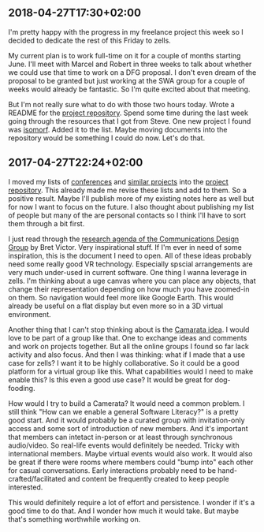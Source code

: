 ## 2018-04-27T17:30+02:00

I'm pretty happy with the progress in my freelance project this week so I decided to dedicate the rest of this Friday to zells.

My current plan is to work full-time on it for a couple of months starting June. I'll meet with Marcel and Robert in three weeks to talk about whether we could use that time to work on a DFG proposal. I don't even dream of the proposal to be granted but just working at the SWA group for a couple of weeks would already be fantastic. So I'm quite excited about that meeting.

But I'm not really sure what to do with those two hours today. Wrote a README for the [project repository]. Spend some time during the last week going through the resources that I got from Steve. One new project I found was [isomorf]. Added it to the list. Maybe moving documents into the repository would be something I could do now. Let's do that.

[project repository]: tba
[isomorf]: https://isomorf.io/

## 2017-04-27T22:24+02:00

I moved my lists of [conferences] and [similar projects] into the [project repository]. This already made me revise these lists and add to them. So a positive result. Maybe I'll publish more of my existing notes here as well but for now I want to focus on the future. I also thought about publishing my list of people but many of the are personal contacts so I think I'll have to sort them through a bit first.

I just read through the [research agenda of the Communications Design Group][poster] by Bret Victor. Very inspirational stuff. If I'm ever in need of some inspiration, this is the document I need to open. All of these ideas probably need some really good VR technology. Especially spscial arrangements are very much under-used in current software. One thing I wanna leverage in zells. I'm thinking about a uge canvas where you can place any objects, that change their representation depending on how much you have zoomed-in on them. So navigation would feel more like Google Earth. This would already be useful on a flat display but even more so in a 3D virtual environment.

Another thing that I can't stop thinking about is the [Camarata idea]. I would love to be part of a group like that. One to exchange ideas and comments and work on projects together. But all the online groups I found so far lack activity and also focus. And then I was thinking: what if I made that a use case for zells? I want it to be highly collaborative. So it could be a good platform for a virtual group like this. What capabilities would I need to make enable this? Is this even a good use case? It would be great for dog-fooding.

How would I try to build a Camerata? It would need a common problem. I still think "How can we enable a general Software Literacy?" is a pretty good start. And it would probably be a curated group with invitation-only access and some sort of introduction of new members. And it's important that members can intetact in-person or at least through synchronous audio/video. So real-life events would definitely be needed. Tricky with international members. Maybe virtual events would also work. It would also be great if there were rooms where members could "bump into" each other for casual conversations. Early interactions probably need to be hand-crafted/facilitated and content be frequently created to keep people interested.

This would definitely require a lot of effort and persistence. I wonder if it's a good time to do that. And I wonder how much it would take. But maybe that's something worthwhile working on.

[conferences]: https://github.com/zells/project/blob/master/conferences.md
[similar projects]: https://github.com/zells/project/blob/master/similar_projects.md
[project repository]: https://github.com/zells/project
[poster]: http://worrydream.com/cdg/ResearchAgenda-v0.19-poster.pdf
[Camarata idea]: https://github.com/zells/project/blob/master/log/2018-04-19.md